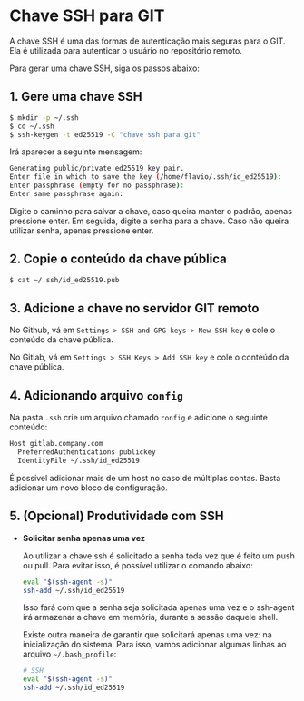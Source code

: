 # Chave SSH para GIT

A chave SSH é uma das formas de autenticação mais seguras para o GIT. Ela é utilizada para autenticar o usuário no repositório remoto.

Para gerar uma chave SSH, siga os passos abaixo:

## 1. Gere uma chave SSH

```bash
$ mkdir -p ~/.ssh
$ cd ~/.ssh
$ ssh-keygen -t ed25519 -C "chave ssh para git"
```

Irá aparecer a seguinte mensagem:

```bash
Generating public/private ed25519 key pair.
Enter file in which to save the key (/home/flavio/.ssh/id_ed25519):
Enter passphrase (empty for no passphrase):
Enter same passphrase again:
```

Digite o caminho para salvar a chave, caso queira manter o padrão, apenas pressione enter. Em seguida, digite a senha para a chave. Caso não queira utilizar senha, apenas pressione enter.

## 2. Copie o conteúdo da chave pública

```bash
$ cat ~/.ssh/id_ed25519.pub
```

## 3. Adicione a chave no servidor GIT remoto

No Github, vá em `Settings > SSH and GPG keys > New SSH key` e cole o conteúdo da chave pública.

No Gitlab, vá em `Settings > SSH Keys > Add SSH key` e cole o conteúdo da chave pública.

## 4. Adicionando arquivo `config`

Na pasta `.ssh` crie um arquivo chamado `config` e adicione o seguinte conteúdo:

```bash
Host gitlab.company.com
  PreferredAuthentications publickey
  IdentityFile ~/.ssh/id_ed25519
```

É possível adicionar mais de um host no caso de múltiplas contas. Basta adicionar um novo bloco de configuração.

## 5. (Opcional) Produtividade com SSH

- **Solicitar senha apenas uma vez**
  
  Ao utilizar a chave ssh é solicitado a senha toda vez que é feito um push ou pull. Para evitar isso, é possível utilizar o comando abaixo:
  
  ```bash
  eval "$(ssh-agent -s)"
  ssh-add ~/.ssh/id_ed25519
  ```

  Isso fará com que a senha seja solicitada apenas uma vez e o ssh-agent irá armazenar a chave em memória, durante a sessão daquele shell.

  Existe outra maneira de garantir que solicitará apenas uma vez: na inicialização do sistema. Para isso, vamos adicionar algumas linhas ao arquivo `~/.bash_profile`:

  ```bash
  # SSH
  eval "$(ssh-agent -s)"
  ssh-add ~/.ssh/id_ed25519
  ```